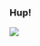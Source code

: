 ### Hup!

<div>
  <div>
    <img align="left" src="https://github-readme-stats.vercel.app/api/top-langs/?username=nopp&layout=compact&theme=default&count_private=true" />
  </div>
</div>
